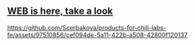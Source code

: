 ## [WEB is here, take a look](https://products-for-chili-labs-fe.vercel.app/)




https://github.com/Scerbakova/products-for-chili-labs-fe/assets/97510856/cef094de-5a11-422b-a508-42800f120137

